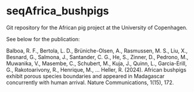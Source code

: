 # seqAfrica_bushpigs

Git repository for the African pig project at the University of Copenhagen.

See below for the publication:

Balboa, R. F., Bertola, L. D., Brüniche-Olsen, A., Rasmussen, M. S., Liu, X., Besnard, G., Salmona, J., Santander, C. G., He, S., Zinner, D., Pedrono, M., Muwanika, V., Masembe, C., Schubert, M., Kuja, J., Quinn, L., Garcia-Erill, G., Rakotoarivony, R., Henrique, M., … Heller, R. (2024). African bushpigs exhibit porous species boundaries and appeared in Madagascar concurrently with human arrival. Nature Communications, 1(15), 172.
